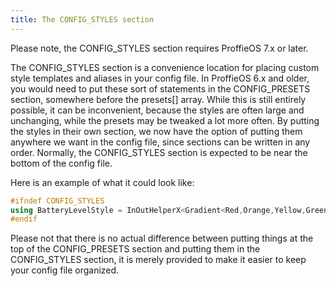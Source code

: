 ```yaml
---
title: The CONFIG_STYLES section
---
```


Please note, the CONFIG_STYLES section requires ProffieOS 7.x or later.

The CONFIG_STYLES section is a convenience location for placing custom style templates and aliases in your config file. In ProffieOS 6.x and older, you would need to put these sort of statements in the CONFIG_PRESETS section, somewhere before the presets[] array. While this is still entirely possible, it can be inconvenient, because the styles are often large and unchanging, while the presets may be tweaked a lot more often. By putting the styles in their own section, we now have the option of putting them anywhere we want in the config file, since sections can be written in any order. Normally, the CONFIG_STYLES section is expected to be near the bottom of the config file.

Here is an example of what it could look like:
```cpp
#ifndef CONFIG_STYLES
using BatteryLevelStyle = InOutHelperX<Gradient<Red,Orange,Yellow,Green,Green,Green,Green>, BatteryLevel>;
#endif
```

Please not that there is no actual difference between putting things at the top of the CONFIG_PRESETS section and putting them in the CONFIG_STYLES section, it is merely provided to make it easier to keep your config file organized.
